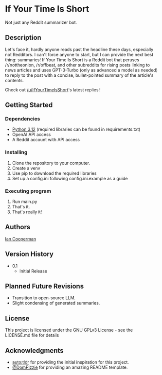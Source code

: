 # If Your Time Is Short

Not just any Reddit summarizer bot.

## Description

Let's face it, hardly anyone reads past the headline these days, especially not Redditors. I can't force anyone to start, but I can provide the next best thing: summaries! If Your Time Is Short is a Reddit bot that peruses /r/nottheonion, /r/offbeat, and other subreddits for rising posts linking to news articles and uses GPT-3-Turbo (only as advanced a model as needed) to reply to the post with a concise, bullet-pointed summary of the article's contents.

Check out [/u/IfYourTimeIsShort](https://www.reddit.com/user/IfYourTimeIsShort/)'s latest replies!

## Getting Started

### Dependencies

* [Python 3.12](https://www.python.org/downloads/release/python-3120/) (required libraries can be found in requirements.txt)
* OpenAI API access
* A Reddit account with API access

### Installing

1. Clone the repository to your computer.
2. Create a venv
3. Use pip to download the required libraries
4. Set up a config.ini following config.ini.example as a guide

### Executing program

1. Run main.py
2. That's it.
3. That's really it!

## Authors

[Ian Cooperman](mailto:ian.pl.cooperman@gmail.com)

## Version History
* 0.1
    * Initial Release

## Planned Future Revisions
- Transition to open-source LLM.
- Slight condensing of generated summaries. 

## License

This project is licensed under the GNU GPLv3 License - see the LICENSE.md file for details

## Acknowledgments
* [auto;tldr](http://autotldr.io) for providing the initial inspiration for this project.
* [@DomPizzie](https://twitter.com/dompizzie) for providing an amazing README template.

